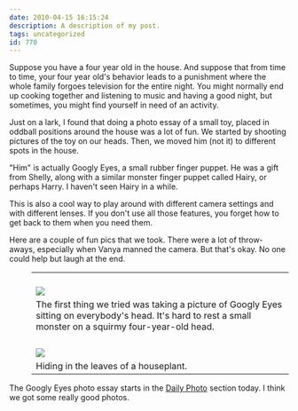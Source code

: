 ```yaml
---
date: 2010-04-15 16:15:24
description: A description of my post.
tags: uncategorized
id: 770
---
```

Suppose you have a four year old in the house.  And suppose that from time to time, your four year old's behavior leads to a punishment where the whole family forgoes television for the entire night.  You might normally end up cooking together and listening to music and having a good night, but sometimes, you might find yourself in need of an activity.

Just on a lark, I found that doing a photo essay of a small toy, placed in oddball positions around the house was a lot of fun.  We started by shooting pictures of the toy on our heads.  Then, we moved him (not it) to different spots in the house.
<!--more-->
"Him" is actually Googly Eyes, a small rubber finger puppet.  He was a gift from Shelly, along with a similar monster finger puppet called Hairy, or perhaps Harry.  I haven't seen Hairy in a while.

This is also a cool way to play around with different camera settings and with different lenses.  If you don't use all those features, you forget how to get back to them when you need them.

Here are a couple of fun pics that we took.  There were a lot of throw-aways, especially when Vanya manned the camera.  But that's okay.  No one could help but laugh at the end.

<table width="465px" style="text-align:left; padding-left:40px;"><tr><td style="padding-top:25px;"><img src="/img/googlyeyes1.jpg"</td></tr><tr><td class="caption">The first thing we tried was taking a picture of Googly Eyes sitting on everybody's head.  It's hard to rest a small monster on a squirmy four-year-old head.</td></tr><tr><td style="padding-top:25px;"><img src="/img/googlyeyes2.jpg"></td></tr><tr><td class="caption">Hiding in the leaves of a houseplant.</td></tr>
</table>

The Googly Eyes photo essay starts in the <a href="http://theskinnyonbenny.com/dailyphoto/2010/page.php?year=2010&month=04&day=15">Daily Photo</a> section today.  I think we got some really good photos.
